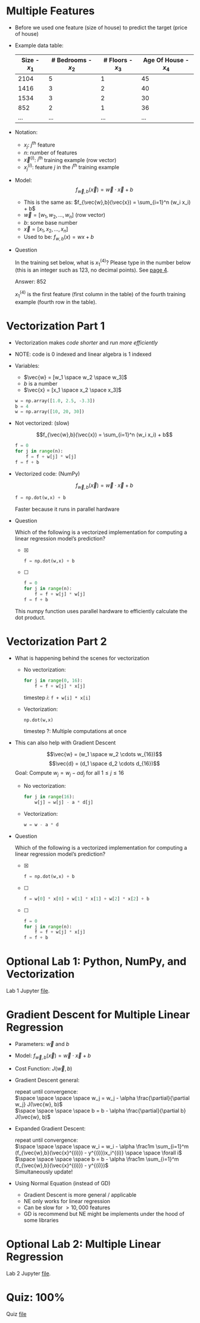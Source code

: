 # Multiple Features
* Before we used one feature (size of house) to predict the target (price of house)
* Example data table:

    Size - $x_1$ | # Bedrooms - $x_2$ | # Floors - $x_3$ | Age Of House - $x_4$
    --- | --- | --- | ---
    2104 | 5 | 1 | 45
    1416 | 3 | 2 | 40
    1534 | 3 | 2 | 30
     852 | 2 | 1 | 36
    ... | ... | ... | ...

* Notation:
    * $x_j$: $j^\text{th}$ feature
    * $n$: number of features
    * $\vec{x}^{(i)}$: $i^\text{th}$ training example (row vector)
    * $x_j^{(i)}$: feature $j$ in the $i^\text{th}$ training example
* Model: $$f_{\vec{w},b}(\vec{x}) = \vec{w} \cdot \vec{x} + b$$
    * This is the same as: $f_{\vec{w},b}(\vec{x}) = \sum_{i=1}^n (w_i x_i) + b$
    * $\vec{w} = [w_1, w_2, \dots, w_n]$ (row vector)
    * $b$: some base number
    * $\vec{x} = [x_1, x_2, \dots, x_n]$
    * Used to be: $f_{w,b}(x) = wx + b$
* Question

    In the training set below, what is $x_1^{(4)}$? Please type in the number below (this is an integer such as 123, no decimal points). See [page 4](Lecture.pdf).

    Answer: $852$

    $x_1^{(4)}$ is the first feature (first column in the table) of the fourth training example (fourth row in the table).

# Vectorization Part 1
* Vectorization makes *code shorter* and *run more efficiently*
* NOTE: code is $0$ indexed and linear algebra is $1$ indexed
* Variables:
    * $\vec{w} = [w_1 \space w_2 \space w_3]$
    * $b$ is a number
    * $\vec{x} = [x_1 \space x_2 \space x_3]$

    ```python
    w = np.array([1.0, 2.5, -3.3])
    b = 4
    w = np.array([10, 20, 30])
    ```
* Not vectorized: (slow)

    $$f_{\vec{w},b}(\vec{x}) = \sum_{i=1}^n (w_i x_i) + b$$

    ```python
    f = 0
    for j in range(n):
        f = f + w[j] * w[j]
    f = f + b
    ```

* Vectorized code: (NumPy)

    $$f_{\vec{w},b}(\vec{x}) = \vec{w} \cdot \vec{x} + b$$

    ```python
    f = np.dot(w,x) + b
    ```

    Faster because it runs in parallel hardware
* Question

    Which of the following is a vectorized implementation for computing a linear regression model’s prediction?

    * [x]
        ```python
        f = np.dot(w,x) + b
        ```
    * [ ]
        ```python
        f = 0
        for j in range(n):
            f = f + w[j] * w[j]
        f = f + b
        ```

    This numpy function uses parallel hardware to efficiently calculate the dot product.

# Vectorization Part 2
* What is happening behind the scenes for vectorization
    * No vectorization:
        ```python
        for j in range(0, 16):
            f = f + w[j] * x[j]
        ```

        timestep $i$: `f + w[i] * x[i]`
    * Vectorization:
        ```python
        np.dot(w,x)
        ```
        timestep ?: Multiple computations at once
* This can also help with Gradient Descent

    $$\vec{w} = (w_1 \space w_2 \cdots w_{16})$$
    $$\vec{d} = (d_1 \space d_2 \cdots d_{16})$$
    Goal: Compute $w_j = w_j - \alpha d_j$ for all $1\le j\le 16$

    * No vectorization:
        ```python
        for j in range(16):
            w[j] = w[j] - a * d[j]
        ```
    * Vectorization:
        ```python
        w = w - a * d
        ```
* Question

    Which of the following is a vectorized implementation for computing a linear regression model’s prediction?

    * [x]
        ```python
        f = np.dot(w,x) + b
        ```
    * [ ]
        ```python
        f = w[0] * x[0] + w[1] * x[1] + w[2] * x[2] + b
        ```
    * [ ]
        ```python
        f = 0
        for j in range(n):
            f = f + w[j] * x[j]
        f = f + b
        ```

# Optional Lab 1: Python, NumPy, and Vectorization
Lab 1 Jupyter [file](Labs/C1_W2_Lab01_Python_Numpy_Vectorization_Soln.ipynb).

# Gradient Descent for Multiple Linear Regression
* Parameters: $\vec{w}$ and $b$
* Model: $f_{\vec{w},b}(\vec{x}) = \vec{w} \cdot \vec{x} + b$
* Cost Function: $J(\vec{w}, b)$
* Gradient Descent general:

    $\text{repeat until convergence:}$<br>
    $\space \space \space \space w_j = w_j - \alpha \frac{\partial}{\partial w_j} J(\vec{w}, b)$<br>
    $\space \space \space \space b = b - \alpha \frac{\partial}{\partial b} J(\vec{w}, b)$
* Expanded Gradient Descent:

    $\text{repeat until convergence:}$<br>
    $\space \space \space \space w_i = w_i - \alpha \frac1m \sum_{i=1}^m (f_{\vec{w},b}(\vec{x}^{(i)}) - y^{(i)})x_i^{(i)} \space \space \forall i$<br>
    $\space \space \space \space b = b - \alpha \frac1m \sum_{i=1}^m (f_{\vec{w},b}(\vec{x}^{(i)}) - y^{(i)})$<br>
    $\text{Simultaneously update!}$
* Using Normal Equation (instead of GD)
    * Gradient Descent is more general / applicable
    * NE only works for linear regression
    * Can be slow for $> 10,000$  features
    * GD is recommend but NE might be implements under the hood of some libraries

# Optional Lab 2: Multiple Linear Regression
Lab 2 Jupyter [file](Labs/C1_W2_Lab02_Multiple_Variable_Soln.ipynb).

# Quiz: 100%
Quiz [file](./Quizzes.md#multiple-linear-regression)